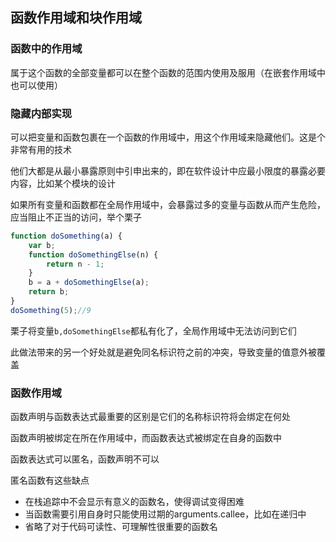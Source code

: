## 函数作用域和块作用域

### 函数中的作用域

属于这个函数的全部变量都可以在整个函数的范围内使用及服用（在嵌套作用域中也可以使用）

### 隐藏内部实现

可以把变量和函数包裹在一个函数的作用域中，用这个作用域来隐藏他们。这是个非常有用的技术

他们大都是从最小暴露原则中引申出来的，即在软件设计中应最小限度的暴露必要内容，比如某个模块的设计

如果所有变量和函数都在全局作用域中，会暴露过多的变量与函数从而产生危险，应当阻止不正当的访问，举个栗子

```javascript
function doSomething(a) {
	var b;
	function doSomethingElse(n) {
		return n - 1;
	}
	b = a + doSomethingElse(a);
	return b;
}
doSomething(5);//9
```

栗子将变量`b,doSomethingElse`都私有化了，全局作用域中无法访问到它们

此做法带来的另一个好处就是避免同名标识符之前的冲突，导致变量的值意外被覆盖

### 函数作用域

函数声明与函数表达式最重要的区别是它们的名称标识符将会绑定在何处

函数声明被绑定在所在作用域中，而函数表达式被绑定在自身的函数中

函数表达式可以匿名，函数声明不可以

匿名函数有这些缺点

* 在栈追踪中不会显示有意义的函数名，使得调试变得困难
* 当函数需要引用自身时只能使用过期的arguments.callee，比如在递归中
* 省略了对于代码可读性、可理解性很重要的函数名

